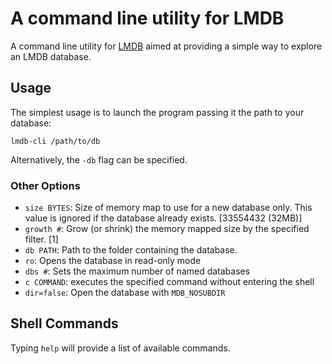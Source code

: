 # A command line utility for LMDB

A command line utility for [LMDB](http://symas.com/lmdb/) aimed at providing a simple way to explore an LMDB database.

## Usage

The simplest usage is to launch the program passing it the path to your database:

```
lmdb-cli /path/to/db
```

Alternatively, the `-db` flag can be specified.

### Other Options

- `size BYTES`: Size of memory map to use for a new database only. This value is ignored if the database already exists. [33554432 (32MB)]
- `growth #`: Grow (or shrink) the memory mapped size by the specified filter. [1]
- `db PATH`: Path to the folder containing the database.
- `ro`: Opens the database in read-only mode
- `dbs #`: Sets the maximum number of named databases
- `c COMMAND`: executes the specified command without entering the shell
- `dir=false`: Open the database with `MDB_NOSUBDIR`

## Shell Commands

Typing `help` will provide a list of available commands.
